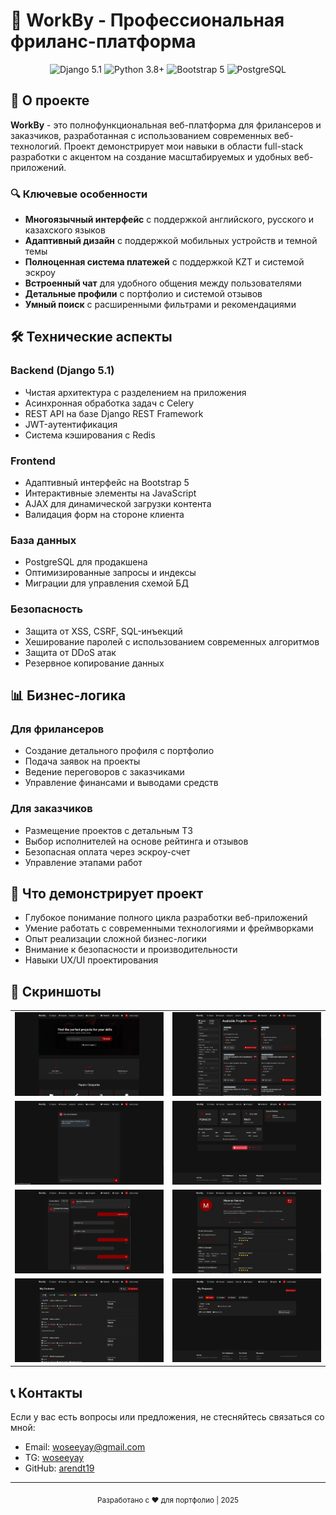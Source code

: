 # 🌟 WorkBy - Профессиональная фриланс-платформа

<div align="center">
  <img src="https://img.shields.io/badge/Django-5.1-092E20?style=for-the-badge&logo=django" alt="Django 5.1">
  <img src="https://img.shields.io/badge/Python-3.8+-3776AB?style=for-the-badge&logo=python&logoColor=white" alt="Python 3.8+">
  <img src="https://img.shields.io/badge/Bootstrap-5-7952B3?style=for-the-badge&logo=bootstrap" alt="Bootstrap 5">
  <img src="https://img.shields.io/badge/PostgreSQL-316192?style=for-the-badge&logo=postgresql" alt="PostgreSQL">
</div>

## 🚀 О проекте

**WorkBy** - это полнофункциональная веб-платформа для фрилансеров и заказчиков, разработанная с использованием современных веб-технологий. Проект демонстрирует мои навыки в области full-stack разработки с акцентом на создание масштабируемых и удобных веб-приложений.

### 🔍 Ключевые особенности

- **Многоязычный интерфейс** с поддержкой английского, русского и казахского языков
- **Адаптивный дизайн** с поддержкой мобильных устройств и темной темы
- **Полноценная система платежей** с поддержкой KZT и системой эскроу
- **Встроенный чат** для удобного общения между пользователями
- **Детальные профили** с портфолио и системой отзывов
- **Умный поиск** с расширенными фильтрами и рекомендациями

## 🛠️ Технические аспекты

### Backend (Django 5.1)
- Чистая архитектура с разделением на приложения
- Асинхронная обработка задач с Celery
- REST API на базе Django REST Framework
- JWT-аутентификация
- Система кэширования с Redis

### Frontend
- Адаптивный интерфейс на Bootstrap 5
- Интерактивные элементы на JavaScript
- AJAX для динамической загрузки контента
- Валидация форм на стороне клиента

### База данных
- PostgreSQL для продакшена
- Оптимизированные запросы и индексы
- Миграции для управления схемой БД

### Безопасность
- Защита от XSS, CSRF, SQL-инъекций
- Хеширование паролей с использованием современных алгоритмов
- Защита от DDoS атак
- Резервное копирование данных

## 📊 Бизнес-логика

### Для фрилансеров
- Создание детального профиля с портфолио
- Подача заявок на проекты
- Ведение переговоров с заказчиками
- Управление финансами и выводами средств

### Для заказчиков
- Размещение проектов с детальным ТЗ
- Выбор исполнителей на основе рейтинга и отзывов
- Безопасная оплата через эскроу-счет
- Управление этапами работ

## 🎯 Что демонстрирует проект

- Глубокое понимание полного цикла разработки веб-приложений
- Умение работать с современными технологиями и фреймворками
- Опыт реализации сложной бизнес-логики
- Внимание к безопасности и производительности
- Навыки UX/UI проектирования

## 📸 Скриншоты

<div align="center">
  <table>
    <tr>
      <td><img src="./screenshots/main_page.jpg" alt="Главная страница" width="100%"></td>
      <td><img src="./screenshots/projects.jpg" alt="Проекты на сайте от клиентов" width="100%"></td>
    </tr>
    <tr>
      <td><img src="./screenshots/chatbot.jpg" alt="Чат-бот ассистент" width="100%"></td>
      <td><img src="./screenshots/wallet.jpg" alt="Кошелек пользователя" width="100%"></td>
    </tr>
    <tr>
      <td><img src="./screenshots/conversation.jpg" alt="Чат между пользователями" width="100%"></td>
      <td><img src="./screenshots/profile.jpg" alt="Профиль пользователя" width="100%"></td>
    </tr>
    <tr>
      <td><img src="./screenshots/contracts.jpg" alt="Контракты между пользователями" width="100%"></td>
      <td><img src="./screenshots/proposals.jpg" alt="Предложения своих услуг от фрилансеров" width="100%"></td>
    </tr>
  </table>
</div>
   
## 📞 Контакты

Если у вас есть вопросы или предложения, не стесняйтесь связаться со мной:

- Email: [woseeyay@gmail.com](mailto:woseeyay@gmail.com)
- TG: [woseeyay](https://web.telegram.org/k/#@woseeyay)
- GitHub: [arendt19](https://github.com/arendt19)

---

<div align="center">
  <sub>Разработано с ❤️ для портфолио | 2025</sub>
</div>